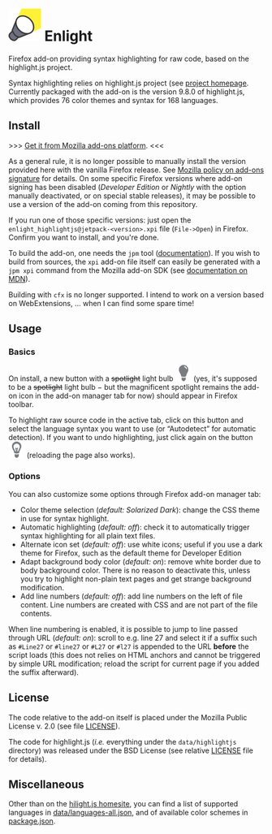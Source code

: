  ![Add-on icon](misc/spot64.png) Enlight
========================================

Firefox add-on providing syntax highlighting for raw code, based on the
highlight.js project.

Syntax highlighting relies on highlight.js project (see [project
homepage][hljs]. Currently packaged with the add-on is the version
9.8.0 of highlight.js, which provides
76    color themes <!-- darkula is an alias, doesn't count --> and syntax for
168   languages.

## Install

\>>> [Get it from Mozilla add-ons platform][amo]. <<<

As a general rule, it is no longer possible to manually install the version
provided here with the vanilla Firefox release. See [Mozilla policy on add-ons
signature][signing] for details. On some specific Firefox versions where add-on
signing has been disabled (_Developer Edition_ or _Nightly_ with the option
manually deactivated, or on special stable releases), it may be possible to use
a version of the add-on coming from this repository.

If you run one of those specific versions: just open the
`enlight_highlightjs@jetpack-<version>.xpi` file (`File->Open`) in Firefox.
Confirm you want to install, and you're done.

To build the add-on, one needs the `jpm` tool ([documentation][jpm]). If you
wish to build from sources, the `xpi` add-on file itself can easily be
generated with a `jpm xpi` command from the Mozilla add-on SDK (see
[documentation on MDN][sdk]).

Building with `cfx` is no longer supported. I intend to work on a version based
on WebExtensions, … when I can find some spare time!

## Usage

### Basics

On install, a new button with a ~~spotlight~~ light bulb
![buttonOff](data/lightbulb_off-32.png) (yes, it's supposed to be a
~~spotlight~~ light bulb − but the magnificent spotlight remains the add-on
icon in the add-on manager tab for now) should appear in Firefox toolbar.

To highlight raw source code in the active tab, click on this button and select
the language syntax you want to use (or “Autodetect” for automatic detection).
If you want to undo highlighting, just click again on the button
![buttonOn](data/lightbulb_on-32.png) (reloading the page also works).

### Options

You can also customize some options through Firefox add-on manager tab:
* Color theme selection (_default: Solarized Dark_): change the CSS theme in
  use for syntax highlight.
* Automatic highlighting (_default: off_): check it to automatically trigger
  syntax highlighting for all plain text files.
* Alternate icon set (_default: off_): use white icons; useful if you use a
  dark theme for Firefox, such as the default theme for Developer Edition
* Adapt background body color (_default: on_): remove white border due to
  body background color. There is no reason to deactivate this, unless you try
  to highlight non-plain text pages and get strange background modification.
* Add line numbers (_default: off_): add line numbers on the left of file
  content. Line numbers are created with CSS and are not part of the file
  contents.

When line numbering is enabled, it is possible to jump to line passed through
URL (_default: on_): scroll to e.g. line 27 and select it if a suffix such as
`#Line27` or `#line27` or `#L27` or `#l27` is appended to the URL **before**
the script loads (this does not relies on HTML anchors and cannot be triggered
by simple URL modification; reload the script for current page if you added the
suffix afterward).

## License

The code relative to the add-on itself is placed under the Mozilla Public
License v. 2.0 (see file [LICENSE][mpl]).

The code for highlight.js (_i.e._ everything under the `data/highlightjs`
directory) was released under the BSD License (see relative [LICENSE][bsd] file
for details).

## Miscellaneous

Other than on the [hilight.js homesite][hljs], you can find a list of supported
languages in [data/languages-all.json][languages], and of available color schemes in
[package.json][package].

[hljs]: https://highlightjs.org
[signing]: https://blog.mozilla.org/addons/2015/02/10/extension-signing-safer-experience
[amo]: https://addons.mozilla.org/firefox/addon/enlight
[sdk]: https://developer.mozilla.org/en-US/Add-ons/SDK/Tutorials/Getting_started
[mpl]: https://github.com/Qeole/Enlight/blob/master/LICENSE
[bsd]: https://github.com/isagalaev/highlight.js/blob/master/LICENSE
[languages]: https://github.com/Qeole/Enlight/blob/master/data/languages-all.json
[package]: https://github.com/Qeole/Enlight/blob/master/package.json
[jpm]: https://developer.mozilla.org/en-US/Add-ons/SDK/Tools/jpm
